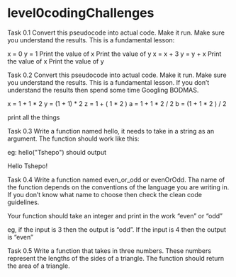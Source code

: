 

# level0codingChallenges
Task 0.1
Convert this pseudocode into actual code. Make it run. Make sure you understand the results. This is a fundamental lesson:

x = 0
y = 1
Print the value of x
Print the value of y
x = x + 3
y = y + x
Print the value of x
Print the value of y

Task 0.2
Convert this pseudocode into actual code. Make it run. Make sure you understand the results. This is a fundamental lesson. If you don’t understand the results then spend some time Googling BODMAS.

x = 1 + 1 * 2
y = (1 + 1) * 2
z = 1 + ( 1 * 2 )
a = 1 + 1 * 2 / 2
b = (1 + 1 * 2 ) /  2

print all the things

Task 0.3
Write a function named hello, it needs to take in a string as an argument. The function should work like this:

eg: hello("Tshepo") should output

Hello Tshepo!

Task 0.4
Write a function named even_or_odd or evenOrOdd. Tha name of the function depends on the conventions of the language you are writing in. If you don’t know what name to choose then check the clean code guidelines.

Your function should take an integer and print in the work “even” or “odd”

eg, if the input is 3 then the output is “odd”. If the input is 4 then the output is “even”

Task 0.5
Write a function that takes in three numbers. These numbers represent the lengths of the sides of a triangle. The function should return the area of a triangle.
